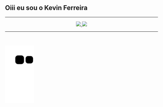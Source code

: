 ## Oiii eu sou o Kevin Ferreira
<hr>
<div  align="center">
  <a href="https://github.com/kevinLyf">
  <img height="160em" src="https://github-readme-stats.vercel.app/api?username=kevinLyf&show_icons=true&theme=tokyonight&include_all_commits=true&count_private=true"/>
  <img height="160em" src="https://github-readme-stats.vercel.app/api/top-langs/?username=kevinLyf&layout=compact&langs_count=7&theme=tokyonight"/>
</div>
<hr>
  <img href="https://img.shields.io/badge/JavaScript-F7DF1E?style=for-the-badge&logo=javascript&logoColor=black">
  
![Snake animation](https://github.com/rafaballerini/rafaballerini/blob/output/github-contribution-grid-snake.svg)
